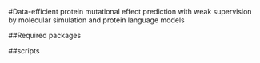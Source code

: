 #Data-efficient protein mutational effect prediction with weak supervision by molecular simulation and protein language models

##Required packages

##scripts


